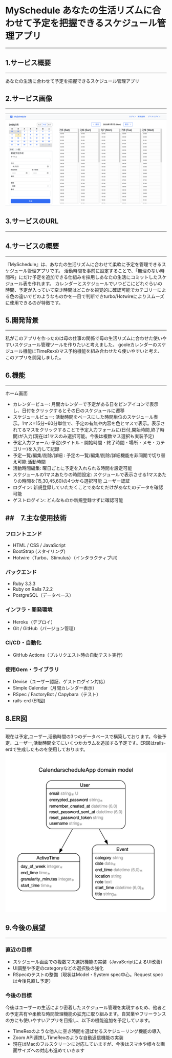 # MySchedule あなたの生活リズムに合わせて予定を把握できるスケジュール管理アプリ
---
## 1.サービス概要
---
あなたの生活に合わせて予定を把握できるスケジュール管理アプリ

## 2.サービス画像
---
![スケジュール画面](./public/images/screenshot.png)

## 3.サービスのURL
---

## 4.サービスの概要
---
『MySchedule』は、あなたの生活リズムに合わせて柔軟に予定を管理できるスケジュール管理アプリです。
活動時間を事前に設定することで、「無理のない時間帯」にだけ予定を追加できる仕組みを採用しあなたの生活にコミットしたスケジュール表を作れます。
カレンダーとスケジュールでいつどこにどれぐらいの時間、予定が入っていて空き時間はどこかを視覚的に確認可能でカテゴリーによる色の違いでどのようなものかを一目で判断できturbo/Hotwireによりスムーズに使用できるのが特徴です。

## 5.開発背景
---
私がこのアプリを作ったのは母の仕事の関係で母の生活リズムに合わせた使いやすいスケジュール管理ツールを作りたいと考えました。
gooleカレンダーのスケジュール機能にTimeRexのマス予約機能を組み合わせたら使いやすいと考え、このアプリを開発しました。

## 6.機能
---
ホーム画面
  * カレンダービュー: 月間カレンダーで予定がある日をピンアイコンで表示し、日付をクリックするとその日のスケジュールに遷移
  * スケジュールビュー: 活動時間をベースにした時間単位のスケジュール表示。1マス=15分~60分単位で、予定の有無や内容を色とマスで表示。表示されてるマスをクリックすることで予定入力フォームに(日付,開始時間,終了時間)が入力(現在は1マスのみ選択可能。今後は複数マス選択も実装予定)
  * 予定入力フォーム: 予定(タイトル・開始時間・終了時間・場所・メモ・カテゴリー)を入力して記録
  * 予定一覧/編集/削除/詳細 : 予定の一覧/編集/削除/詳細機能を非同期で切り替え可能
活動時間
  * 活動時間編集: 曜日ごとに予定を入れられる時間を設定可能
  * スケジュールの1マスあたりの時間設定: スケジュールで表示させる1マスあたりの時間を(15,30,45,60)の4つから選択可能
ユーザー認証
  * ログイン: 新規登録していただくことであなただけがあなたのデータを確認可能
  * ゲストログイン: どんなものか新規登録せずに確認可能

##　7.主な使用技術
---
### フロントエンド
  * HTML / CSS / JavaScript
  * BootStrap (スタイリング)
  * Hotwire（Turbo、Stimulus）（インタラクティブUI）
### バックエンド
  * Ruby 3.3.3
  * Ruby on Rails 7.2.2
  * PostgreSQL（データベース）
### インフラ・開発環境
  * Heroku（デプロイ）
  * Git / GitHub（バージョン管理）
### CI/CD・自動化
  * GitHub Actions（プルリクエスト時の自動テスト実行）
### 使用Gem・ライブラリ
  * Devise（ユーザー認証、ゲストログイン対応）
  * Simple Calendar（月間カレンダー表示）
  * RSpec / FactoryBot / Capybara（テスト）
  * rails-erd (ER図)

## 8.ER図
---
現在は予定,ユーザー,活動時間の3つのデータベースで構築しております。今後予定、ユーザー,活動時間全てにいくつかカラムを追加する予定です。ER図はrails-erdで生成したものを使用しております。
![ER図](./public/images/erd.png)

## 9.今後の展望
---
### 直近の目標
  * スケジュール画面での複数マス選択機能の実装（JavaScriptによるUI改善）
  * UI調整や予定のcategoryなどの選択肢の強化
  * RSpecのテストの整備（現状はModel・System spec中心。Request specは今後見直し予定）

### 今後の目標
今後はユーザーの生活により密着したスケジュール管理を実現するため、他者との予定共有や柔軟な時間管理機能の拡充に取り組みます。自営業やフリーランスの方にも使いやすいアプリを目指し、以下の機能追加を予定しています。
  * TimeRexのような他人に空き時間を選ばせるスケジューリング機能の導入
  * Zoom API連携しTimeRexのような自動返信機能の実装
  * 現在はMacのフルスクリーンに対応していますが、今後はスマホや様々な画面サイズへの対応も進めていきます

